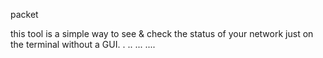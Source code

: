 packet 

this tool is a simple way  to see & check the status of your network just on the terminal without a GUI.
.
..
...
....

